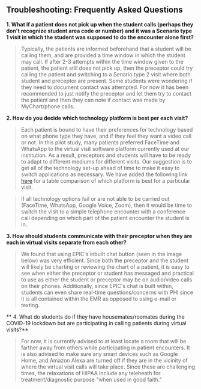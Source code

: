 ## Troubleshooting: Frequently Asked Questions

**1. What if a patient does not pick up when the student calls (perhaps they don't recognize student area code or number) and it was a Scenario type 1 visit in which the student was supposed to do the encounter alone first?**

> Typically, the patients are informed beforehand that a student will be calling them, and are provided a time window in which the student may call. If after 2-3 attempts within the time window given to the patient, the patient still does not pick up, then the preceptor could try calling the patient and switching to a Senario type 2 visit where both student and preceptor are present. 
> Some students were wondering if they need to document contact was attempted. For now it has been recommended to just notify the preceptor and let them try to contact the patient and then they can note if contact was made by MyChart/phone calls. 

**2. How do you decide which technology platform is best per each visit?** 

> Each patient is bound to have their preferences for technology based on what phone type they have, and if they feel they want a video call or not. In this pilot study, many patients preferred FaceTime and WhatsApp to the virtual visit software platform currently used at our institution. As a result, preceptors and students will have to be ready to adapt to different mediums for different visits. Our suggestion is to get all of the technology set-up ahead of time to make it easy to switch applications as necessary. We have added the following link [here](https://github.com/Shreya-L/Piloting-Ambulatory-Virtual-Visits-MedEd#technology-set-up-for-privacy-protection) for a table comparison of which platform is best for a particular visit.

> If all technology options fail or are not able to be carried out (FaceTime, WhatsApp, Google Voice, Zoom), then it would be time to switch the visit to a simple telephone encounter with a conference call depending on which part of the patient encounter the student is in.

**3. How should students communicate with their preceptor when they are each in virtual visits separate from each other?**

> We found that using EPIC's inbuilt chat button (seen in the image below) was very efficient. Since both the preceptor and the student will likely be charting or reviewing the chart of a patient, it is easy to see when either the preceptor or student has messaged and practical to use as either the student or preceptor may be on audio/video calls on their phones. Additionally, since EPIC's chat is built within, students can even share real-time questions/concerns with PHI since it is all contained within the EMR as opposed to using e-mail or texting. 


** 4. What do students do if they have housemates/roomates during the COVID-19 lockdown but are participating in calling patients during virtual visits?**

> For now, it is currently advised to at least locate a room that will be farther away from others while participating in patient encounters. It is also advised to make sure any smart devices such as Google Home, and Amazon Alexa are turned off if they are in the vicinity of where the virtual visit calls will take place. Since these are challenging times, the relaxations of HIPAA include any teleheath for treatment/diagnostic purpose "when used in good faith." 



